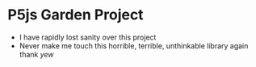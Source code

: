 # P5js Garden Project

- I have rapidly lost sanity over this project
- Never make me touch this horrible, terrible, unthinkable library again thank *yew*
